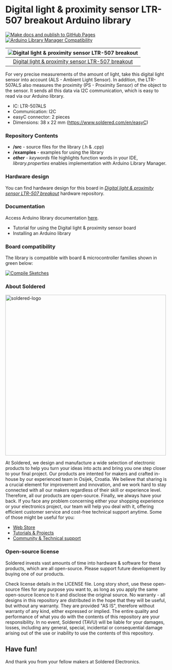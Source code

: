 # Digital light & proximity sensor LTR-507 breakout Arduino library

[![Make docs and publish to GitHub Pages](https://github.com/SolderedElectronics/Soldered-Digital-Light-Sensor-Arduino-Library/actions/workflows/make_docs.yml/badge.svg?branch=dev)](https://github.com/SolderedElectronics/Soldered-Digital-Light-Sensor-Arduino-Library/actions/workflows/make_docs.yml)
[![Arduino Library Manager Compatibility](https://github.com/SolderedElectronics/Soldered-Digital-Light-Sensor-Arduino-Library/actions/workflows/arduino_lint.yml/badge.svg?branch=dev)](https://github.com/SolderedElectronics/Soldered-Digital-Light-Sensor-Arduino-Library/actions/workflows/arduino_lint.yml)


| ![Digital light & proximity sensor LTR-507 breakout](https://upload.wikimedia.org/wikipedia/commons/8/8f/Example_image.svg) |
| :-------------------------------------------------------------------------------------------------------------------------: |
|                      [Digital light & proximity sensor LTR-507 breakout](https://www.solde.red/333063)                      |

For very precise measurements of the amount of light, take this digital light sensor into account (ALS - Ambient Light Sensor). In addition, the LTR-507ALS also measures the proximity (PS - Proximity Sensor) of the object to the sensor. It sends all this data via I2C communication, which is easy to read via our Arduino library.

- IC: LTR-507ALS
- Communication: I2C
- easyC connector: 2 pieces
- Dimensions: 38 x 22 mm (https://www.soldered.com/en/easyC)

### Repository Contents

- **/src** - source files for the library (.h & .cpp)
- **/examples** - examples for using the library
- **_other_** - _keywords_ file highlights function words in your IDE, _library.properties_ enables implementation with Arduino Library Manager.

### Hardware design

You can find hardware design for this board in [_Digital light & proximity sensor LTR-507 breakout_](https://github.com/SolderedElectronics/NAZIVPROIZVODA-hardware-design) hardware repository.

### Documentation

Access Arduino library documentation [here](https://SolderedElectronics.github.io/Soldered-Digital-Light-Sensor-Arduino-Library/).

- Tutorial for using the Digital light & proximity sensor board
- Installing an Arduino library

### Board compatibility

The library is compatible with board & microcontroller families shown in green below:

[![Compile Sketches](http://github-actions.40ants.com/e-radionicacom/Soldered-Digital-Light-Sensor-Arduino-Library/matrix.svg?branch=dev&only=Compile%20Sketches)](https://github.com/SolderedElectronics/Soldered-Digital-Light-Sensor-Arduino-Library/actions/workflows/compile_test.yml)

### About Soldered

<img src="https://raw.githubusercontent.com/e-radionicacom/Soldered-Generic-Arduino-Library/dev/extras/Soldered-logo-color.png" alt="soldered-logo" width="500"/>

At Soldered, we design and manufacture a wide selection of electronic products to help you turn your ideas into acts and bring you one step closer to your final project. Our products are intented for makers and crafted in-house by our experienced team in Osijek, Croatia. We believe that sharing is a crucial element for improvement and innovation, and we work hard to stay connected with all our makers regardless of their skill or experience level. Therefore, all our products are open-source. Finally, we always have your back. If you face any problem concerning either your shopping experience or your electronics project, our team will help you deal with it, offering efficient customer service and cost-free technical support anytime. Some of those might be useful for you:

- [Web Store](https://www.soldered.com/shop)
- [Tutorials & Projects](https://soldered.com/learn)
- [Community & Technical support](https://soldered.com/community)

### Open-source license

Soldered invests vast amounts of time into hardware & software for these products, which are all open-source. Please support future development by buying one of our products.

Check license details in the LICENSE file. Long story short, use these open-source files for any purpose you want to, as long as you apply the same open-source licence to it and disclose the original source. No warranty - all designs in this repository are distributed in the hope that they will be useful, but without any warranty. They are provided "AS IS", therefore without warranty of any kind, either expressed or implied. The entire quality and performance of what you do with the contents of this repository are your responsibility. In no event, Soldered (TAVU) will be liable for your damages, losses, including any general, special, incidental or consequential damage arising out of the use or inability to use the contents of this repository.

## Have fun!

And thank you from your fellow makers at Soldered Electronics.
